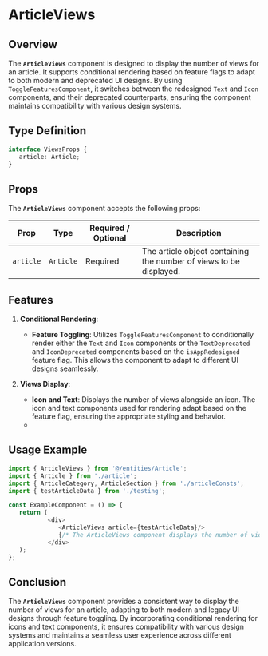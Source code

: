 # ArticleViews

## Overview
The **`ArticleViews`** component is designed to display the number of views for an article. It supports conditional rendering based on feature flags to adapt to both modern and deprecated UI designs.
By using `ToggleFeaturesComponent`,  it switches between the redesigned `Text` and  `Icon` components, and their deprecated counterparts, ensuring the component maintains compatibility with various design systems.

## Type Definition 
```typescript
interface ViewsProps {
   article: Article;
}
```

## Props
The **`ArticleViews`** component accepts the following props:

| Prop       | Type      | Required / Optional | Description                                                                  |
|------------|-----------|----------------------|------------------------------------------------------------------------------|
| `article` | `Article` | Required            | The article object containing the number of views to be displayed.|


## Features
1. **Conditional Rendering**:
   - **Feature Toggling**: Utilizes `ToggleFeaturesComponent` to conditionally render either the `Text` and  `Icon`  components or the `TextDeprecated` and  `IconDeprecated`  components  based on the `isAppRedesigned` feature flag.  This allows the component to adapt to different UI designs seamlessly.

2. **Views Display**:
   - **Icon and Text**: Displays the number of views alongside an icon. The icon and text components used for rendering adapt based on the feature flag, ensuring the appropriate styling and behavior.
   - 
## Usage Example

```typescript jsx
import { ArticleViews } from '@/entities/Article';
import { Article } from './article';
import { ArticleCategory, ArticleSection } from './articleConsts';
import { testArticleData } from './testing';

const ExampleComponent = () => {
   return (
           <div>
              <ArticleViews article={testArticleData}/>
              {/* The ArticleViews component displays the number of views with adaptive UI rendering */}
           </div>
   );
};
```

## Conclusion
The **`ArticleViews`** component provides a consistent way to display the number of views for an article, adapting to both modern and legacy UI designs through feature toggling. By incorporating conditional rendering for icons and text components, it ensures compatibility with various design systems and maintains a seamless user experience across different application versions.
